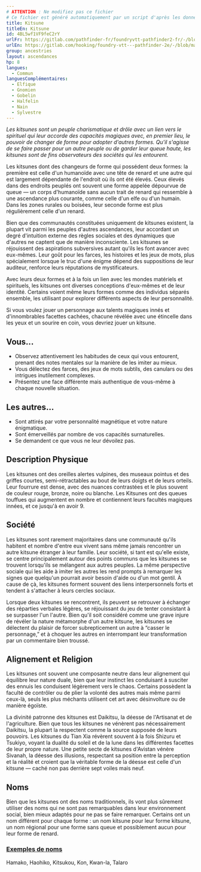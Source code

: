 ```yaml
---
# ATTENTION : Ne modifiez pas ce fichier
# Ce fichier est généré automatiquement par un script d'après les données du module Foundry VTT officiel et de sa traduction
title: Kitsune
titleEn: Kitsune
id: 4BL5wf1VF9feC2rY
urlFr: https://gitlab.com/pathfinder-fr/foundryvtt-pathfinder2-fr/-/blob/master/data/ancestries/4BL5wf1VF9feC2rY.htm
urlEn: https://gitlab.com/hooking/foundry-vtt---pathfinder-2e/-/blob/master/packs/data/ancestries.db/kitsune.json
group: ancestries
layout: ascendances
hp: 8
langues:
  - Commun
languesComplémentaires:
  - Elfique
  - Gnomien
  - Gobelin
  - Halfelin
  - Nain
  - Sylvestre
---
```

*Les kitsunes sont un peuple charismatique et drôle avec un lien vers le spirituel qui leur accorde des capacités magiques avec, en premier lieu, le pouvoir de changer de forme pour adopter d'autres formes. Qu'il s'agisse de se faire passer pour un autre peuple ou de garder leur queue haute, les kitsunes sont de fins observateurs des sociétés qui les entourent.*

Les kitsunes dont des changeurs de forme qui possédent deux formes: la première est celle d'un humanoïde avec une tête de renard et une autre qui est largement dépendante de l'endroit où ils ont été élevés. Ceux élevés dans des endroits peuplés ont souvent une forme appelée dépourvue de queue — un corps d'humanoïde sans aucun trait de renard qui ressemble à une ascendance plus courante, comme celle d'un elfe ou d'un humain. Dans les zones rurales ou boisées, leur seconde forme est plus régulièrement celle d'un renard.

Bien que des communautés constituées uniquement de kitsunes existent, la plupart vit parmi les peuples d'autres ascendances, leur accordant un degré d'intuition externe des règles sociales et des dynamiques que d'autres ne captent que de manière inconsciente. Les kitsunes se réjouissent des aspirations subversives autant qu'ils les font avancer avec eux-mêmes. Leur goût pour les farces, les histoires et les jeux de mots, plus spécialement lorsque le truc d'une énigme dépend des suppositions de leur auditeur, renforce leurs réputations de mystificateurs.

Avec leurs deux formes et à la fois un lien avec les mondes matériels et spirituels, les kitsunes ont diverses conceptions d'eux-mêmes et de leur identité. Certains voient même leurs formes comme des individus séparés ensemble, les utilisant pour explorer différents aspects de leur personnalité.

Si vous voulez jouer un personnage aux talents magiques innés et d'innombrables facettes cachées, chacune révélée avec une étincelle dans les yeux et un sourire en coin, vous devriez jouer un kitsune.

## Vous...

- Observez attentivement les habitudes de ceux qui vous entourent, prenant des notes mentales sur la manière de les imiter au mieux.
- Vous délectez des farces, des jeux de mots subtils, des canulars ou des intrigues inutilement complexes.
- Présentez une face différente mais authentique de vous-même à chaque nouvelle situation.

## Les autres...

- Sont attirés par votre personnalité magnétique et votre nature énigmatique.
- Sont émerveillés par nombre de vos capacités surnaturelles.
- Se demandent ce que vous ne leur dévoilez pas.

## Description Physique

Les kitsunes ont des oreilles alertes vulpines, des museaux pointus et des griffes courtes, semi-rétractables au bout de leurs doigts et de leurs orteils. Leur fourrure est dense, avec des nuances contrastées et le plus souvent de couleur rouge, bronze, noire ou blanche. Les Kitsunes ont des queues touffues qui augmentent en nombre et contiennent leurs facultés magiques innées, et ce jusqu'à en avoir 9.

## Société

Les kitsunes sont rarement majoritaires dans une communauté qu'ils habitent et nombre d'entre eux vivent sans même jamais rencontrer un autre kitsune étranger à leur famille. Leur société, si tant est qu'elle existe, se centre principalement autour des points communs que les kitsunes se trouvent lorsqu'ils se mélangent aux autres peuples. La même perspective sociale qui les aide à imiter les autres les rend prompts à remarquer les signes que quelqu'un pourrait avoir besoin d'aide ou d'un mot gentil. À cause de çà, les kitsunes forment souvent des liens interpersonnels forts et tendent à s'attacher à leurs cercles sociaux.

Lorsque deux kitsunes se rencontrent, ils peuvent se retrouver à échanger des réparties verbales légères, se réjouissant du jeu de tenter consistant à se surpasser l'un l'autre. Bien qu'il soit considéré comme une grave injure de révéler la nature métamorphe d'un autre kitsune, les kitsunes se délectent du plaisir de forcer subrepticement un autre à “casser le personnage,” et à choquer les autres en interrompant leur transformation par un commentaire bien troussé.

## Alignement et Religion

Les kitsunes ont souvent une composante neutre dans leur alignement qui équilibre leur nature duale, bien que leur instinct les conduisant à susciter des ennuis les conduisent légèrement vers le chaos. Certains possèdent la faculté de contrôler ou de plier la volonté des autres mais même parmi ceux-là, seuls les plus méchants utilisent cet art avec désinvolture ou de manière égoïste.

La divinité patronne des kitsunes est Daikitsu, la déesse de l'Artisanat et de l'agriculture. Bien que tous les kitsunes ne vénèrent pas nécessairement Daikitsu, la plupart la respectent comme la source supposée de leurs pouvoirs. Les kitsunes du Tian Xia révèrent souvent à la fois Shizuru et Tsukiyo, voyant la dualité du soleil et de la lune dans les différentes facettes de leur propre nature. Une petite secte de kitsunes d'Avistan vénère Sivanah, la déesse des illusions, respectant sa position entre la perception et la réalité et croient que la véritable forme de la déesse est celle d'un kitsune — caché non pas derrière sept voiles mais neuf.

## Noms

Bien que les kitsunes ont des noms traditionnels, ils vont plus sûrement utiliser des noms qui ne sont pas remarquables dans leur environnement social, bien mieux adaptés pour ne pas se faire remarquer. Certains ont un nom différent pour chaque forme : un nom kitsune pour leur forme kitsune, un nom régional pour une forme sans queue et possiblement aucun pour leur forme de renard.

### <span style="text-decoration: underline;">Exemples de noms

Hamako, Haohiko, Kitsukou, Kon, Kwan-la, Talaro
